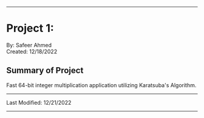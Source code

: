 
---

# Project 1:

By: Safeer Ahmed <br />
Created: 12/18/2022

## Summary of Project

<p> Fast 64-bit integer multiplication application utilizing Karatsuba's Algorithm. <p/>

---

Last Modified: 12/21/2022

---

